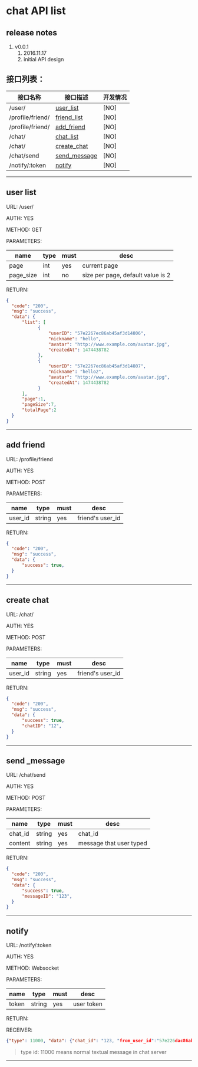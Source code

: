 # chat API list

## release notes
1. v0.0.1
    1. 2016.11.17
    2. initial API design

## 接口列表：

接口名称|接口描述|开发情况
---|---|---
/user/ | [user_list](#user_list) | [NO]
/profile/friend/ | [friend_list](#friend_list)| [NO]
/profile/friend/ | [add_friend](#add_friend)| [NO]
/chat/| [chat_list](#chat_list) | [NO]
/chat/| [create_chat](#create_chat) | [NO]
/chat/send| [send_message](#send_message) | [NO]
/notify/:token | [notify](#notify) | [NO]

---

<div id="user_list"></div>

## user list

URL: /user/

AUTH: YES

METHOD: GET 

PARAMETERS:

name|type|must|desc
---|---|---|---
page | int | yes | current page
page_size| int | no | size per page, default value is 2

RETURN:
```json
{
  "code": "200",
  "msg": "success",
  "data": {
      "list": [
            {
                "userID": "57e2267ec86ab45af3d14806",
                "nickname": "hello",
                "avatar": "http://www.example.com/avatar.jpg",
                "createdAt": 1474438782
            }, 
            {
                "userID": "57e2267ec86ab45af3d14807",
                "nickname": "hello2",
                "avatar": "http://www.example.com/avatar.jpg",
                "createdAt": 1474438782
            }
      ],
      "page":1,
      "pageSize":7,
      "totalPage":2
  }
}
```

---

<div id="add_friend"></div>

## add friend

URL: /profile/friend

AUTH: YES

METHOD: POST

PARAMETERS:

name|type|must|desc
---|---|---|---
user_id| string| yes | friend's user_id

RETURN:
```json
{
  "code": "200",
  "msg": "success",
  "data": {
      "success": true,
  }
}
```
---

<div id="create_chat"></div>

## create chat

URL: /chat/

AUTH: YES

METHOD: POST

PARAMETERS:

name|type|must|desc
---|---|---|---
user_id| string| yes | friend's user_id

RETURN:
```json
{
  "code": "200",
  "msg": "success",
  "data": {
      "success": true,
      "chatID": "12",
  }
}
```
---

<div id="send_message"></div>

## send _message

URL: /chat/send

AUTH: YES

METHOD: POST

PARAMETERS:

name|type|must|desc
---|---|---|---
chat_id | string| yes | chat_id
content | string | yes | message that user typed

RETURN:
```json
{
  "code": "200",
  "msg": "success",
  "data": {
      "success": true,
      "messageID": "123",
  }
}
```
---

<div id="notify"></div>

## notify

URL: /notify/:token

AUTH: YES

METHOD: Websocket

PARAMETERS:

name|type|must|desc
---|---|---|---
token| string| yes | user token

RETURN:

RECEIVER:

```json
{"type": 11000, "data": {"chat_id": "123, "from_user_id":"57e226dac86ab45af3d1480","nickname":"somebody", "avatar":"http://www.example.com/avatar_of_somebody", content":"say hi", "created_at":147443887}}
```

> type id: 11000 means normal textual message in chat server
---
